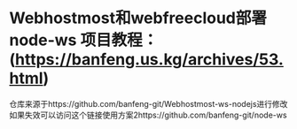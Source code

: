 # Webhostmost和webfreecloud部署 node-ws 项目教程： (https://banfeng.us.kg/archives/53.html)
仓库来源于https://github.com/banfeng-git/Webhostmost-ws-nodejs进行修改
如果失效可以访问这个链接使用方案2https://github.com/banfeng-git/node-ws
